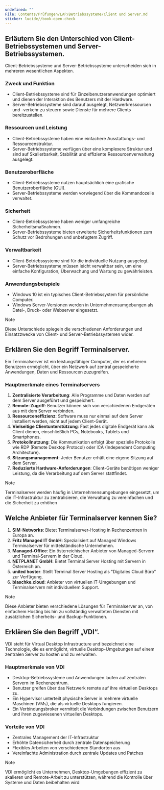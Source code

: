 ```yaml
---
undefined: ""
File: Contents/Prüfungen/LAP/Betriebssysteme/Client und Server.md
sticker: lucide//book-open-check
---
```


## Erläutern Sie den Unterschied von Client-Betriebssystemen und Server-Betriebssystemen.

Client-Betriebssysteme und Server-Betriebssysteme unterscheiden sich in mehreren wesentlichen Aspekten.

### Zweck und Funktion

- Client-Betriebssysteme sind für Einzelbenutzeranwendungen optimiert und dienen der Interaktion des Benutzers mit der Hardware.
- Server-Betriebssysteme sind darauf ausgelegt, Netzwerkressourcen und -verkehr zu steuern sowie Dienste für mehrere Clients bereitzustellen.

### Ressourcen und Leistung

- Client-Betriebssysteme haben eine einfachere Ausstattungs- und Ressourcenstruktur.
- Server-Betriebssysteme verfügen über eine komplexere Struktur und sind auf Skalierbarkeit, Stabilität und effiziente Ressourcenverwaltung ausgelegt.

### Benutzeroberfläche

- Client-Betriebssysteme nutzen hauptsächlich eine grafische Benutzeroberfläche (GUI).
- Server-Betriebssysteme werden vorwiegend über die Kommandozeile verwaltet.

### Sicherheit

- Client-Betriebssysteme haben weniger umfangreiche Sicherheitsmaßnahmen.
- Server-Betriebssysteme bieten erweiterte Sicherheitsfunktionen zum Schutz vor Bedrohungen und unbefugtem Zugriff.

### Verwaltbarkeit

- Client-Betriebssysteme sind für die individuelle Nutzung ausgelegt.
- Server-Betriebssysteme müssen leicht verwaltbar sein, um eine einfache Konfiguration, Überwachung und Wartung zu gewährleisten.

### Anwendungsbeispiele

- Windows 10 ist ein typisches Client-Betriebssystem für persönliche Computer.
- Windows Server-Versionen werden in Unternehmensumgebungen als Datei-, Druck- oder Webserver eingesetzt.

> [!note]
Diese Unterschiede spiegeln die verschiedenen Anforderungen und Einsatzzwecke von Client- und Server-Betriebssystemen wider.

## Erklären Sie den Begriff Terminalserver.

Ein Terminalserver ist ein leistungsfähiger Computer, der es mehreren Benutzern ermöglicht, über ein Netzwerk auf zentral gespeicherte Anwendungen, Daten und Ressourcen zuzugreifen. 

### Hauptmerkmale eines Terminalservers

1. **Zentralisierte Verarbeitung**: Alle Programme und Daten werden auf dem Server ausgeführt und gespeichert. 
2. **Remote-Zugriff**: Benutzer können sich von verschiedenen Endgeräten aus mit dem Server verbinden. 
3. **Ressourceneffizienz**: Software muss nur einmal auf dem Server installiert werden, nicht auf jedem Client-Gerät. 
4. **Vielseitige Clientunterstützung**: Fast jedes digitale Endgerät kann als Client dienen, einschließlich PCs, Notebooks, Tablets und Smartphones. 
5. **Protokollnutzung**: Die Kommunikation erfolgt über spezielle Protokolle wie RDP (Remote Desktop Protocol) oder ICA (Independent Computing Architecture). 
6. **Sitzungsmanagement**: Jeder Benutzer erhält eine eigene Sitzung auf dem Server. 
7. **Reduzierte Hardware-Anforderungen**: Client-Geräte benötigen weniger Leistung, da die Verarbeitung auf dem Server stattfindet. 

> [!note]
Terminalserver werden häufig in Unternehmensumgebungen eingesetzt, um die IT-Infrastruktur zu zentralisieren, die Verwaltung zu vereinfachen und die Sicherheit zu erhöhen

## Welche Anbieter für Terminalserver kennen Sie?

1. **SIM-Networks**: Bietet Terminalserver-Hosting in Rechenzentren in Europa an. 
2. **Fritz Managed IT GmbH**: Spezialisiert auf Managed Windows Terminalserver für mittelständische Unternehmen. 
3. **Managed-Office**: Ein österreichischer Anbieter von Managed-Servern und Terminal-Servern in der Cloud. 
4. **NETPLANET GmbH**: Bietet Terminal Server Hosting mit Servern in Österreich an. 
5. **united hoster**: Stellt Terminal Server Hosting als "Digitales Cloud Büro" zur Verfügung. 
6. **blaschke.cloud**: Anbieter von virtuellen IT-Umgebungen und Terminalservern mit individuellem Support. 

> [!note]
Diese Anbieter bieten verschiedene Lösungen für Terminalserver an, von einfachem Hosting bis hin zu vollständig verwalteten Diensten mit zusätzlichen Sicherheits- und Backup-Funktionen.

## Erklären Sie den Begriff „VDI“.

VDI steht für Virtual Desktop Infrastructure und bezeichnet eine Technologie, die es ermöglicht, virtuelle Desktop-Umgebungen auf einem zentralen Server zu hosten und zu verwalten. 

### Hauptmerkmale von VDI

- Desktop-Betriebssysteme und Anwendungen laufen auf zentralen Servern im Rechenzentrum.
- Benutzer greifen über das Netzwerk remote auf ihre virtuellen Desktops zu.
- Ein Hypervisor unterteilt physische Server in mehrere virtuelle Maschinen (VMs), die als virtuelle Desktops fungieren.
- Ein Verbindungsbroker vermittelt die Verbindungen zwischen Benutzern und ihren zugewiesenen virtuellen Desktops.

### Vorteile von VDI 

- Zentrales Management der IT-Infrastruktur
- Erhöhte Datensicherheit durch zentrale Datenspeicherung
- Flexibles Arbeiten von verschiedenen Standorten aus
- Vereinfachte Administration durch zentrale Updates und Patches

> [!note]
VDI ermöglicht es Unternehmen, Desktop-Umgebungen effizient zu skalieren und Remote-Arbeit zu unterstützen, während die Kontrolle über Systeme und Daten beibehalten wird
